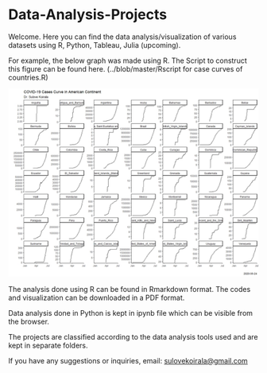 # Data-Analysis-Projects
Welcome. Here you can find the data analysis/visualization of various datasets using R, Python, Tableau, Julia (upcoming). 

For example, the below graph was made using R. The Script to construct this figure can be found here. (../blob/master/Rscript for case curves of countries.R)

![alt text](https://raw.githubusercontent.com/sulovek/Data-Analysis-Projects/master/R/Coronavirus%20Curve%20(Selected%20Countries)/Rplot01.jpeg)

The analysis done using R can be found in Rmarkdown format. The codes and visualization can be downloaded in a PDF format. 

Data analysis done in Python is kept in ipynb file which can be visible from the browser. 

The projects are classified according to the data analysis tools used and are kept in separate folders. 

If you have any suggestions or inquiries, email: sulovekoirala@gmail.com
